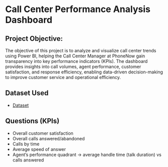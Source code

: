 # Call Center Performance Analysis Dashboard

## Project Objective:
The objective of this project is to analyze and visualize call center trends using Power BI, helping the Call Center Manager at PhoneNow gain transparency into key performance indicators (KPIs). The dashboard provides insights into call volumes, agent performance, customer satisfaction, and response efficiency, enabling data-driven decision-making to improve customer service and operational efficiency.
## Dataset Used
- <a href="https://github.com/SyntaxSugar06/Data-Analysis-Dashboard/blob/main/01%20Call-Center-Dataset.xlsx">Dataset</a>
## Questions (KPIs)
- Overall customer satisfaction
- Overall calls answered/abandoned
- Calls by time
- Average speed of answer
- Agent’s performance quadrant -> average handle time (talk duration) vs calls answered
